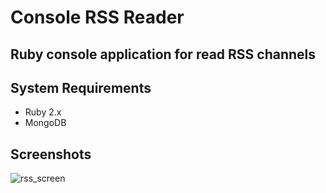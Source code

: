 # Console RSS Reader

## Ruby console application for read RSS channels

## System Requirements
  * Ruby 2.x
  * MongoDB

## Screenshots
![rss_screen](https://user-images.githubusercontent.com/14085661/73591027-375f7a80-44f2-11ea-93f2-6ad68b2c96ab.jpg)
